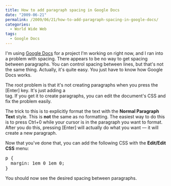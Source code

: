 ```yaml
---
title: How to add paragraph spacing in Google Docs
date: "2009-06-21"
permalink: /2009/06/21/how-to-add-paragraph-spacing-in-google-docs/
categories:
  - World Wide Web
tags:
  - Google Docs
---
```

I'm using [Google Docs][1] for a project I'm working on right now, and I ran into a problem with spacing. There appears to be no way to get spacing between paragraphs. You can control spacing between lines, but that's not the same thing. Actually, it's quite easy. You just have to know how Google Docs works.

The root problem is that it's not creating paragraphs when you press the [Enter] key. It's just adding a <br> tag. If you get it to create paragraphs, you can edit the document's CSS and fix the problem easily.

The trick to this is to explicitly format the text with the **Normal Paragraph Text** style. This is **not** the same as no formatting. The easiest way to do this is to press Ctrl+0 while your cursor is in the paragraph you want to format. After you do this, pressing [Enter] will actually do what you want &#8212; it will create a new paragraph.

Now that you've done that, you can add the following CSS with the **Edit/Edit CSS** menu:

<pre>p {
  margin: 1em 0 1em 0;
}
</pre>

You should now see the desired spacing between paragraphs.

 [1]: http://docs.google.com/
